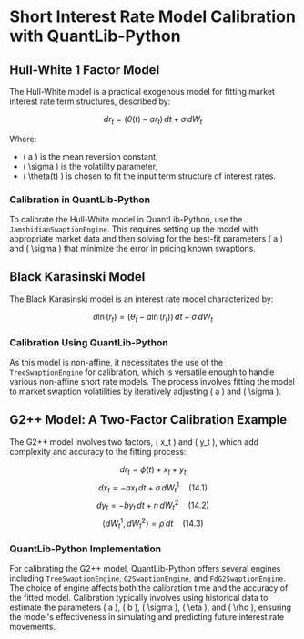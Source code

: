 # Short Interest Rate Model Calibration with QuantLib-Python

## Hull-White 1 Factor Model

The Hull-White model is a practical exogenous model for fitting market interest rate term structures, described by:

$$ dr_t = (\theta(t) - a r_t) \, dt + \sigma \, dW_t $$

Where:
- \( a \) is the mean reversion constant,
- \( \sigma \) is the volatility parameter,
- \( \theta(t) \) is chosen to fit the input term structure of interest rates.

### Calibration in QuantLib-Python

To calibrate the Hull-White model in QuantLib-Python, use the `JamshidianSwaptionEngine`. This requires setting up the model with appropriate market data and then solving for the best-fit parameters \( a \) and \( \sigma \) that minimize the error in pricing known swaptions.

## Black Karasinski Model

The Black Karasinski model is an interest rate model characterized by:

$$ d \ln(r_t) = (\theta_t - a \ln(r_t)) \, dt + \sigma \, dW_t $$

### Calibration Using QuantLib-Python

As this model is non-affine, it necessitates the use of the `TreeSwaptionEngine` for calibration, which is versatile enough to handle various non-affine short rate models. The process involves fitting the model to market swaption volatilities by iteratively adjusting \( a \) and \( \sigma \).

## G2++ Model: A Two-Factor Calibration Example

The G2++ model involves two factors, \( x_t \) and \( y_t \), which add complexity and accuracy to the fitting process:

$$ dr_t = \phi(t) + x_t + y_t $$
$$ dx_t = -a x_t \, dt + \sigma \, dW^1_t \quad \text{(14.1)} $$
$$ dy_t = -b y_t \, dt + \eta \, dW^2_t \quad \text{(14.2)} $$
$$ \langle dW^1_t, dW^2_t \rangle = \rho \, dt \quad \text{(14.3)} $$

### QuantLib-Python Implementation

For calibrating the G2++ model, QuantLib-Python offers several engines including `TreeSwaptionEngine`, `G2SwaptionEngine`, and `FdG2SwaptionEngine`. The choice of engine affects both the calibration time and the accuracy of the fitted model. Calibration typically involves using historical data to estimate the parameters \( a \), \( b \), \( \sigma \), \( \eta \), and \( \rho \), ensuring the model's effectiveness in simulating and predicting future interest rate movements.

